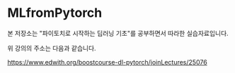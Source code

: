 # MLfromPytorch

본 저장소는 "파이토치로 시작하는 딥러닝 기초"를 공부하면서 따라한 실습자료입니다.

위 강의의 주소는 다음과 같습니다.

https://www.edwith.org/boostcourse-dl-pytorch/joinLectures/25076
